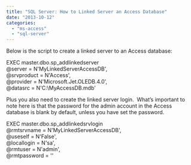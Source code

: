 ```yaml
---
title: "SQL Server: How to Linked Server an Access Database"
date: "2013-10-12"
categories: 
  - "ms-access"
  - "sql-server"
---
```


Below is the script to create a linked server to an Access database:

EXEC master.dbo.sp_addlinkedserver   
    @server = N'MyLinkedServerAccessDB',   
    @srvproduct = N'Access',   
    @provider = N'Microsoft.Jet.OLEDB.4.0',   
    @datasrc = N'C:\\MyAccessDB.mdb'  

Plus you also need to create the linked server login.  What’s important to note here is that the password for the admin account in the Access database is blank by default, unless you have set the password.

EXEC master.dbo.sp_addlinkedsrvlogin   
    @rmtsrvname = N'MyLinkedServerAccessDB',  
    @useself = N'False',  
    @locallogin = N'sa',  
    @rmtuser = N'admin',  
    @rmtpassword = ''
